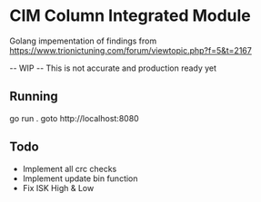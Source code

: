 # CIM Column Integrated Module

Golang impementation of findings from https://www.trionictuning.com/forum/viewtopic.php?f=5&t=2167

-- WIP -- This is not accurate and production ready yet

## Running

go run .
goto http://localhost:8080

## Todo

* Implement all crc checks
* Implement update bin function
* Fix ISK High & Low
